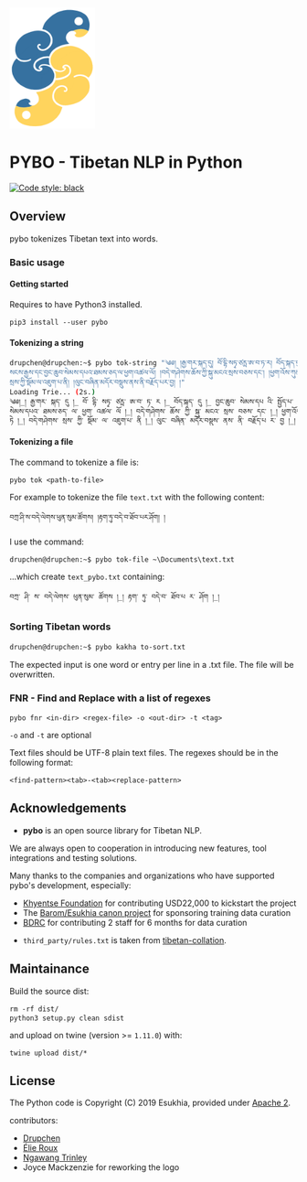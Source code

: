 <a target="_blank" rel="noopener noreferrer" href="http://www.montypython.net/sounds/sketches/exparrot.wav"> <img src=https://github.com/Esukhia/pybo/blob/master/pybo_logo.png width=150> </a>

# PYBO - Tibetan NLP in Python
[![Code style: black](https://img.shields.io/badge/code%20style-black-000000.svg)](https://black.readthedocs.io/en/stable/)


## Overview

pybo tokenizes Tibetan text into words.

### Basic usage


#### Getting started
Requires to have Python3 installed.

    pip3 install --user pybo

#### Tokenizing a string

```bash
drupchen@drupchen:~$ pybo tok-string "༄༅། །རྒྱ་གར་སྐད་དུ། བོ་དྷི་སཏྭ་ཙརྻ་ཨ་བ་ཏ་ར། བོད་སྐད་དུ། བྱང་ཆུབ་སེམས་དཔའི་སྤྱོད་པ་ལ་འཇུག་པ། །
སངས་རྒྱས་དང་བྱང་ཆུབ་སེམས་དཔའ་ཐམས་ཅད་ལ་ཕྱག་འཚལ་ལོ། །བདེ་གཤེགས་ཆོས་ཀྱི་སྐུ་མངའ་སྲས་བཅས་དང༌། །ཕྱག་འོས་ཀུན་ལའང་གུས་པར་ཕྱག་འཚལ་ཏེ། །བདེ་གཤེགས་
སྲས་ཀྱི་སྡོམ་ལ་འཇུག་པ་ནི། །ལུང་བཞིན་མདོར་བསྡུས་ནས་ནི་བརྗོད་པར་བྱ། །"
Loading Trie... (2s.)
༄༅།_། རྒྱ་གར་ སྐད་ དུ །_ བོ་ དྷི་ སཏྭ་ ཙརྻ་ ཨ་བ་ ཏ་ ར །_ བོད་སྐད་ དུ །_ བྱང་ཆུབ་ སེམས་དཔ འི་ སྤྱོད་པ་ ལ་ འཇུག་པ །_། སངས་རྒྱས་ དང་ བྱང་ཆུབ་
སེམས་དཔའ་ ཐམས་ཅད་ ལ་ ཕྱག་ འཚལ་ ལོ །_། བདེ་གཤེགས་ ཆོས་ ཀྱི་ སྐུ་ མངའ་ སྲས་ བཅས་ དང༌ །_། ཕྱག་འོས་ ཀུན་ ལ འང་ གུས་པ ར་ ཕྱག་ འཚལ་
ཏེ །_། བདེ་གཤེགས་ སྲས་ ཀྱི་ སྡོམ་ ལ་ འཇུག་པ་ ནི །_། ལུང་ བཞིན་ མདོར་བསྡུས་ ནས་ ནི་ བརྗོད་པ ར་ བྱ །_།
```

#### Tokenizing a file

The command to tokenize a file is:
```
pybo tok <path-to-file>
```

For example to tokenize the file `text.txt` with the following content:
```
བཀྲ་ཤི་ས་བདེ་ལེགས་ཕུན་སུམ་ཚོགས། །རྟག་ཏུ་བདེ་བ་ཐོབ་པར་ཤོག། །
```

I use the command:
```
drupchen@drupchen:~$ pybo tok-file ~\Documents\text.txt
```

...which create `text_pybo.txt` containing:
```
བཀྲ་ ཤི་ ས་ བདེ་ལེགས་ ཕུན་སུམ་ ཚོགས །_། རྟག་ ཏུ་ བདེ་བ་ ཐོབ་པ ར་ ཤོག །_།
```

### Sorting Tibetan words
```bash
drupchen@drupchen:~$ pybo kakha to-sort.txt
```
The expected input is one word or entry per line in a .txt file. The file will be overwritten.

### FNR - Find and Replace with a list of regexes

```
pybo fnr <in-dir> <regex-file> -o <out-dir> -t <tag>
```
`-o` and `-t` are optional

Text files should be UTF-8 plain text files. The regexes should be in the following format:

```
<find-pattern><tab>-<tab><replace-pattern>
```

## Acknowledgements

- **pybo** is an open source library for Tibetan NLP.

We are always open to cooperation in introducing new features, tool integrations and testing solutions.

Many thanks to the companies and organizations who have supported pybo's development, especially:

* [Khyentse Foundation](https://khyentsefoundation.org) for contributing USD22,000 to kickstart the project 
* The [Barom/Esukhia canon project](http://www.barom.org) for sponsoring training data curation
* [BDRC](https://tbrc.org) for contributing 2 staff for 6 months for data curation

- `third_party/rules.txt` is taken from [tibetan-collation](https://github.com/eroux/tibetan-collation/blob/master/implementations/Unicode/rules.txt).

## Maintainance

Build the source dist:

```
rm -rf dist/
python3 setup.py clean sdist
```

and upload on twine (version >= `1.11.0`) with:

```
twine upload dist/*
```

## License

The Python code is Copyright (C) 2019 Esukhia, provided under [Apache 2](LICENSE). 

contributors:
 * [Drupchen](https://github.com/drupchen)
 * [Élie Roux](https://github.com/eroux)
 * [Ngawang Trinley](https://github.com/ngawangtrinley)
 * Joyce Mackzenzie for reworking the logo

